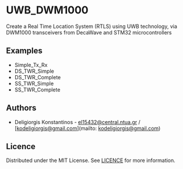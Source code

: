 # UWB_DWM1000 

Create a Real Time Location System (RTLS) using UWB technology, via DWM1000 transceivers from DecaWave and STM32 microcontrollers

## Examples 

- Simple_Tx_Rx
- DS_TWR_Simple
- DS_TWR_Complete
- SS_TWR_Simple
- SS_TWR_Complete






## Authors
- Deligiorgis Konstantinos -  [el15432@central.ntua.gr](mailto:el15432@central.ntua.gr) / [kodeligiorgis@gmail.com](mailto: kodeligiorgis@gmail.com)

## Licence 
Distributed under the MIT License. See [LICENCE](https://github.com/kdeligiorgis/UWB_DWM1000/blob/main/LICENSE) for more information.
